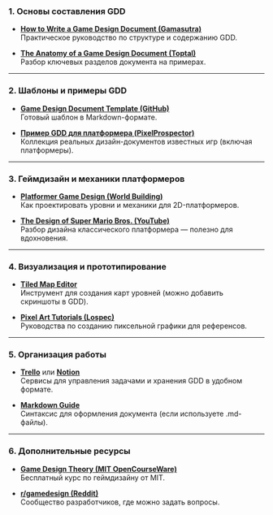 ### **1. Основы составления GDD**

- **[How to Write a Game Design Document (Gamasutra)](https://www.gamasutra.com/blogs/LeandroGonzalez/20160726/277928/How_to_Write_a_Game_Design_Document.php)**  
    Практическое руководство по структуре и содержанию GDD.
    
- **[The Anatomy of a Game Design Document (Toptal)](https://www.toptal.com/game-design/the-anatomy-of-a-game-design-document)**  
    Разбор ключевых разделов документа на примерах.
    

---

### **2. Шаблоны и примеры GDD**

- **[Game Design Document Template (GitHub)](https://github.com/okaybenji/game-design-document-template)**  
    Готовый шаблон в Markdown-формате.
    
- **[Пример GDD для платформера (PixelProspector)](http://www.pixelprospector.com/the-big-list-of-game-design-documents/)**  
    Коллекция реальных дизайн-документов известных игр (включая платформеры).
    

---

### **3. Геймдизайн и механики платформеров**

- **[Platformer Game Design (World Building)](https://www.gamedeveloper.com/design/platformer-game-design-world-building)**  
    Как проектировать уровни и механики для 2D-платформеров.
    
- **[The Design of Super Mario Bros. (YouTube)](https://www.youtube.com/watch?v=ZH2wGpEZVgE)**  
    Разбор дизайна классического платформера — полезно для вдохновения.
    

---

### **4. Визуализация и прототипирование**

- **[Tiled Map Editor](https://www.mapeditor.org/)**  
    Инструмент для создания карт уровней (можно добавить скриншоты в GDD).
    
- **[Pixel Art Tutorials (Lospec)](https://lospec.com/pixel-art-tutorials)**  
    Руководства по созданию пиксельной графики для референсов.
    

---

### **5. Организация работы**

- **[Trello](https://trello.com/)** или **[Notion](https://www.notion.so/)**  
    Сервисы для управления задачами и хранения GDD в удобном формате.
    
- **[Markdown Guide](https://www.markdownguide.org/)**  
    Синтаксис для оформления документа (если используете .md-файлы).
    

---

### **6. Дополнительные ресурсы**

- **[Game Design Theory (MIT OpenCourseWare)](https://ocw.mit.edu/courses/comparative-media-studies-writing/cms-608-game-design-fall-2010/)**  
    Бесплатный курс по геймдизайну от MIT.
    
- **[r/gamedesign (Reddit)](https://www.reddit.com/r/gamedesign/)**  
    Сообщество разработчиков, где можно задать вопросы.